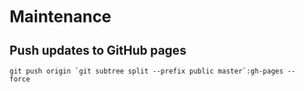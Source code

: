 # Maintenance

## Push updates to GitHub pages

```
git push origin `git subtree split --prefix public master`:gh-pages --force
```